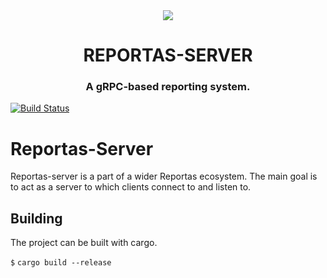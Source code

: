 <div align="center">
    <img src="https://gitlab.com/quutio/reportas-server/-/raw/master/images/reportas_256x.png"/>
    <h1>REPORTAS-SERVER</h1>
    <h3><!> A gRPC-based reporting system.</h3>

</div>

[![Build Status](http://drone.7gv.io/api/badges/quutio/reportas-server/status.svg)](http://drone.7gv.io/quutio/reportas-server)

# Reportas-Server

Reportas-server is a part of a wider Reportas ecosystem. 
The main goal is to act as a server to which clients connect to and listen to. 

## Building

The project can be built with cargo.

`$` `cargo build --release`

